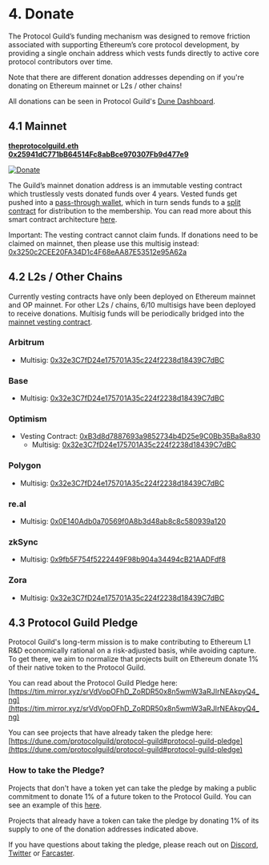 # 4. Donate

The Protocol Guild’s funding mechanism was designed to remove friction associated with supporting Ethereum’s core protocol development, by providing a single onchain address which vests funds directly to active core protocol contributors over time. 

Note that there are different donation addresses depending on if you're donating on Ethereum mainnet or L2s / other chains!

All donations can be seen in Protocol Guild's [Dune Dashboard](https://dune.com/protocolguild/protocol-guild).

## 4.1 Mainnet

<b>[theprotocolguild.eth](https://app.splits.org/accounts/0x25941dc771bb64514fc8abbce970307fb9d477e9)<br>
[0x25941dC771bB64514Fc8abBce970307Fb9d477e9](https://app.splits.org/accounts/0x25941dc771bb64514fc8abbce970307fb9d477e9)</b>

[![Donate](https://github.com/cheeky-gorilla/documentation/assets/76262359/5b690222-f61c-4f6d-9dfd-d3b4972fd4aa)](https://app.splits.org/accounts/0x25941dc771bb64514fc8abbce970307fb9d477e9)

The Guild’s mainnet donation address is an immutable vesting contract which trustlessly vests donated funds over 4 years. Vested funds get pushed into a [pass-through wallet](https://app.splits.org/accounts/0x25941dc771bb64514fc8abbce970307fb9d477e9/), which in turn sends funds to a [split contract](https://app.splits.org/accounts/0xd4ad8daba9ee5ef16bb931d1cbe63fb9e102ec10/) for distribution to the membership. You can read more about this smart contract architecture [here](https://protocol-guild.readthedocs.io/en/latest/03-onchain-architecture.html). 

Important: The vesting contract cannot claim funds. If donations need to be claimed on mainnet, then please use this multisig instead: [0x3250c2CEE20FA34D1c4F68eAA87E53512e95A62a](https://app.safe.global/settings/setup?safe=eth:0x3250c2CEE20FA34D1c4F68eAA87E53512e95A62a)

## 4.2 L2s / Other Chains

Currently vesting contracts have only been deployed on Ethereum mainnet and OP mainnet. For other L2s / chains, 6/10 multisigs have been deployed to receive donations. Multisig funds will be periodically bridged into the [mainnet vesting contract](https://app.splits.org/accounts/0x25941dc771bb64514fc8abbce970307fb9d477e9). 

### Arbitrum
- Multisig: [0x32e3C7fD24e175701A35c224f2238d18439C7dBC](https://app.safe.global/balances?safe=arb1:0x32e3C7fD24e175701A35c224f2238d18439C7dBC)

### Base
- Multisig: [0x32e3C7fD24e175701A35c224f2238d18439C7dBC](https://app.safe.global/balances?safe=base:0x32e3C7fD24e175701A35c224f2238d18439C7dBC)

### Optimism
- Vesting Contract: [0xB3d8d7887693a9852734b4D25e9C0Bb35Ba8a830](https://app.splits.org/accounts/0xB3d8d7887693a9852734b4D25e9C0Bb35Ba8a830/?chainId=10)
  - Multisig: [0x32e3C7fD24e175701A35c224f2238d18439C7dBC](https://app.safe.global/balances?safe=oeth:0x32e3C7fD24e175701A35c224f2238d18439C7dBC)

### Polygon
- Multisig: [0x32e3C7fD24e175701A35c224f2238d18439C7dBC](https://app.safe.global/balances?safe=matic:0x32e3C7fD24e175701A35c224f2238d18439C7dBC)

### re.al
- Multisig: [0x0E140Adb0a70569f0A8b3d48ab8c8c580939a120](https://safe.re.al/balances?safe=re-al%3A0x0E140Adb0a70569f0A8b3d48ab8c8c580939a120)

### zkSync
- Multisig: [0x9fb5F754f5222449F98b904a34494cB21AADFdf8](https://app.safe.global/balances?safe=zksync:0x9fb5F754f5222449F98b904a34494cB21AADFdf8)

### Zora
- Multisig: [0x32e3C7fD24e175701A35c224f2238d18439C7dBC](https://safe.optimism.io/balances?safe=zora:0x32e3C7fD24e175701A35c224f2238d18439C7dBC)

## 4.3 Protocol Guild Pledge

Protocol Guild's long-term mission is to make contributing to Ethereum L1 R&D economically rational on a risk-adjusted basis, while avoiding capture. To get there, we aim to normalize that projects built on Ethereum donate 1% of their native token to the Protocol Guild. 

You can read about the Protocol Guild Pledge here: 
[https://tim.mirror.xyz/srVdVopOFhD_ZoRDR50x8n5wmW3aRJIrNEAkpyQ4_ng](https://tim.mirror.xyz/srVdVopOFhD_ZoRDR50x8n5wmW3aRJIrNEAkpyQ4_ng)

You can see projects that have already taken the pledge here: 
[https://dune.com/protocolguild/protocol-guild#protocol-guild-pledge](https://dune.com/protocolguild/protocol-guild#protocol-guild-pledge)

### How to take the Pledge?

Projects that don't have a token yet can take the pledge by making a public commitment to donate 1% of a future token to the Protocol Guild. You can see an example of this [here](https://x.com/taikoxyz/status/1755609928167981330).

Projects that already have a token can take the pledge by donating 1% of its supply to one of the donation addresses indicated above. 

If you have questions about taking the pledge, please reach out on [Discord](https://discord.com/invite/HaUhXYsMyC), [Twitter](https://x.com/ProtocolGuild) or [Farcaster](https://warpcast.com/protocolguild).

